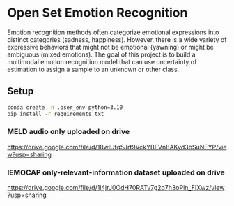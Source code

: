 # Open Set Emotion Recognition
Emotion recognition methods often categorize emotional expressions into distinct categories (sadness, happiness). However, there is a wide variety of expressive behaviors that might not be emotional (yawning) or might be ambiguous (mixed emotions). The goal of this project is to build a multimodal emotion recognition model that can use uncertainty of estimation to assign a sample to an unknown or other class.



## Setup
```bash
conda create -n .oser_env python=3.10
pip install -r requirements.txt
```
### MELD audio only uploaded on drive

https://drive.google.com/file/d/18wlUfq5Jrt9VckYBEVn8AKyd3bSuNEYP/view?usp=sharing

### IEMOCAP only-relevant-information dataset uploaded on drive

https://drive.google.com/file/d/1l4jrJ0OdH70RATv7g2o7h3oPln_FIXwz/view?usp=sharing
